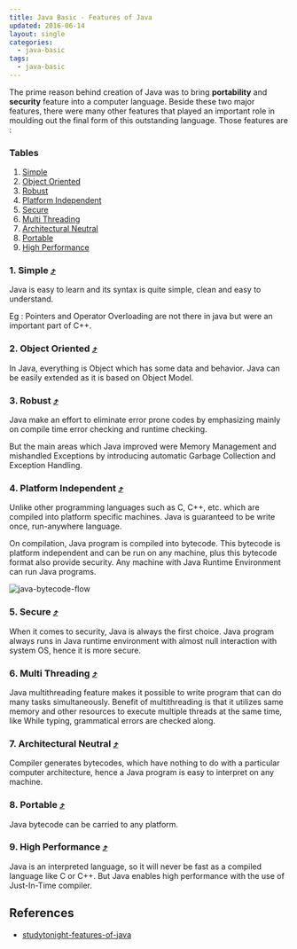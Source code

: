 ```yaml
---
title: Java Basic - Features of Java
updated: 2016-06-14
layout: single
categories:
  - java-basic
tags:
  - java-basic
---
```


The prime reason behind creation of Java was to bring **portability** and **security** feature into a computer language. Beside these two major features, there were many other features that played an important role in moulding out the final form of this outstanding language. Those features are :

### Tables

1. [Simple](#simple-10548tables)
2. [Object Oriented](#object-oriented-10548tables)
3. [Robust](#robust-10548tables)
4. [Platform Independent](#platform-independent-10548tables)
5. [Secure](#secure-10548tables)
6. [Multi Threading](#multi-threading-10548tables)
7. [Architectural Neutral](#architectural-neutral-10548tables)
8. [Portable](#portable-10548tables)
9. [High Performance](#high-performance-10548tables)

### 1. Simple [&#10548;](#tables)

Java is easy to learn and its syntax is quite simple, clean and easy to understand.

Eg : Pointers and Operator Overloading are not there in java but were an important part of C++.

### 2. Object Oriented [&#10548;](#tables)

In Java, everything is Object which has some data and behavior. Java can be easily extended as it is based on Object Model.

### 3. Robust [&#10548;](#tables)

Java make an effort to eliminate error prone codes by emphasizing mainly on compile time error checking and runtime checking.

But the main areas which Java improved were Memory Management and mishandled Exceptions by introducing automatic Garbage Collection and Exception Handling.

### 4. Platform Independent [&#10548;](#tables)

Unlike other programming languages such as C, C++, etc. which are compiled into platform specific machines. Java is guaranteed to be write once, run-anywhere language.

On compilation, Java program is compiled into bytecode. This bytecode is platform independent and can be run on any machine, plus this bytecode format also provide security. Any machine with Java Runtime Environment can run Java programs.

![java-bytecode-flow](http://www.studytonight.com/java/images/java-platform-independent.jpg)

### 5. Secure [&#10548;](#tables)

When it comes to security, Java is always the first choice. Java program always runs in Java runtime environment with almost null interaction with system OS, hence it is more secure.

### 6. Multi Threading [&#10548;](#tables)

Java multithreading feature makes it possible to write program that can do many tasks simultaneously. Benefit of multithreading is that it utilizes same memory and other resources to execute multiple threads at the same time, like While typing, grammatical errors are checked along.

### 7. Architectural Neutral [&#10548;](#tables)

Compiler generates bytecodes, which have nothing to do with a particular computer architecture, hence a Java program is easy to interpret on any machine.

### 8. Portable [&#10548;](#tables)

Java bytecode can be carried to any platform.

### 9. High Performance [&#10548;](#tables)

Java is an interpreted language, so it will never be fast as a compiled language like C or C++. But Java enables high performance with the use of Just-In-Time compiler.

## References
* [studytonight-features-of-java](http://www.studytonight.com/java/features-of-java)